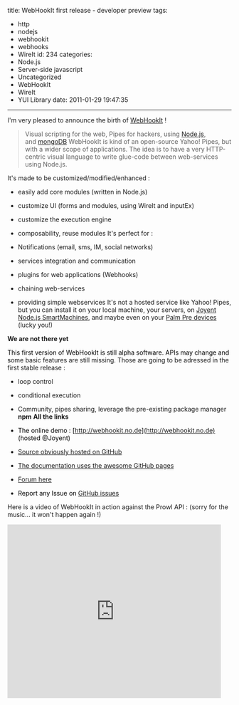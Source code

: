 title: WebHookIt first release - developer preview
tags:
  - http
  - nodejs
  - webhookit
  - webhooks
  - WireIt
id: 234
categories:
  - Node.js
  - Server-side javascript
  - Uncategorized
  - WebHookIt
  - WireIt
  - YUI Library
date: 2011-01-29 19:47:35
---

I'm very pleased to announce the birth of [WebHookIt](http://neyric.github.com/webhookit/) !
> Visual scripting for the web, Pipes for hackers, using [Node.js](http://nodejs.org/), and [mongoDB](http://www.mongodb.org/)
WebHookIt is kind of an open-source Yahoo! Pipes, but with a wider scope of applications. The idea is to have a very HTTP-centric visual language to write glue-code between web-services using Node.js.

It's made to be customized/modified/enhanced :

*   easily add core modules (written in Node.js)
*   customize UI (forms and modules, using WireIt and inputEx)
*   customize the execution engine
*   composability, reuse modules
It's perfect for :

*   Notifications (email, sms, IM, social networks)
*   services integration and communication
*   plugins for web applications (Webhooks)
*   chaining web-services
*   providing simple webservices
It's not a hosted service like Yahoo! Pipes, but you can install it on your local machine, your servers, on [Joyent Node.js SmartMachines](http://neyric.github.com/webhookit/docs/install_joyent.html), and maybe even on your [Palm Pre devices](http://www.precentral.net/palm-inviting-devs-node-js-meet-up-bay) (lucky you!)

**We are not there yet**

<span style="color: #000000;">This first version of WebHookIt is still alpha software. APIs may change and s</span>ome basic features are still missing. Those are going to be adressed in the first stable release :

*   loop control
*   conditional execution
*   Community, pipes sharing, leverage the pre-existing package manager **npm**
**All the links**

*   <span style="color: #000000;">The online demo : [http://webhookit.no.de](http://webhookit.no.de) (hosted @Joyent)</span>
*   <span style="color: #000000;">[Source obviously hosted on GitHub](http://github.com/neyric/webhookit)</span>
*   <span style="color: #000000;">[The documentation uses the awesome GitHub pages](http://neyric.github.com/webhookit/docs/)</span>
*   <span style="color: #000000;">[Forum here](https://groups.google.com/forum/#!forum/webhookit)</span>
*   <span style="color: #000000;">Report any Issue on [GitHub issues](https://github.com/neyric/webhookit/issues)</span>

Here is a video of WebHookIt in action against the Prowl API : (sorry for the music... it won't happen again !)

<iframe title="YouTube video player" class="youtube-player" type="text/html" width="480" height="390" src="http://www.youtube.com/embed/R94-d36g-EI" frameborder="0" allowFullScreen></iframe>